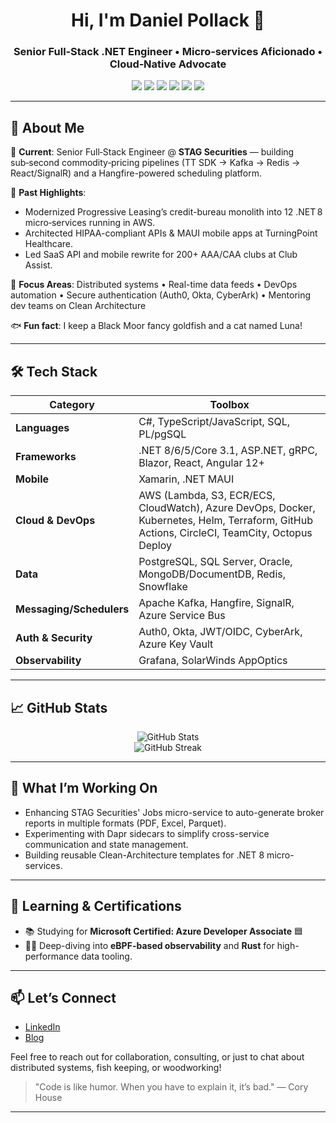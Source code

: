 
<h1 align="center">Hi, I'm Daniel Pollack 👋</h1>
<h3 align="center">Senior Full‑Stack .NET Engineer • Micro‑services Aficionado • Cloud‑Native Advocate</h3>

<p align="center">
  <img src="https://img.shields.io/badge/.NET%2010-blueviolet?style=for-the-badge&logo=dotnet" />
  <img src="https://img.shields.io/badge/C%23-239120?style=for-the-badge&logo=c-sharp&logoColor=white" />
  <img src="https://img.shields.io/badge/Azure-008AD7?style=for-the-badge&logo=azure&logoColor=white" />
  <img src="https://img.shields.io/badge/AWS-FF9900?style=for-the-badge&logo=amazonaws&logoColor=white" />
  <img src="https://img.shields.io/badge/Kafka-231F20?style=for-the-badge&logo=apachekafka" />
  <img src="https://img.shields.io/badge/Redis-DC382D?style=for-the-badge&logo=redis&logoColor=white" />
</p>

---

## 🚀 About Me

🔹 **Current**: Senior Full‑Stack Engineer @ **STAG Securities** — building sub‑second commodity‑pricing pipelines (TT SDK → Kafka → Redis → React/SignalR) and a Hangfire-powered scheduling platform.

🔹 **Past Highlights**:
- Modernized Progressive Leasing’s credit-bureau monolith into 12 .NET 8 micro‑services running in AWS.
- Architected HIPAA-compliant APIs & MAUI mobile apps at TurningPoint Healthcare.
- Led SaaS API and mobile rewrite for 200+ AAA/CAA clubs at Club Assist.

🔹 **Focus Areas**:
Distributed systems • Real-time data feeds • DevOps automation • Secure authentication (Auth0, Okta, CyberArk) • Mentoring dev teams on Clean Architecture

🐟 **Fun fact**: I keep a Black Moor fancy goldfish and a cat named Luna!

---

## 🛠 Tech Stack

| Category            | Toolbox |
|---------------------|---------|
| **Languages**        | C#, TypeScript/JavaScript, SQL, PL/pgSQL |
| **Frameworks**       | .NET 8/6/5/Core 3.1, ASP.NET, gRPC, Blazor, React, Angular 12+ |
| **Mobile**           | Xamarin, .NET MAUI |
| **Cloud & DevOps**   | AWS (Lambda, S3, ECR/ECS, CloudWatch), Azure DevOps, Docker, Kubernetes, Helm, Terraform, GitHub Actions, CircleCI, TeamCity, Octopus Deploy |
| **Data**             | PostgreSQL, SQL Server, Oracle, MongoDB/DocumentDB, Redis, Snowflake |
| **Messaging/Schedulers** | Apache Kafka, Hangfire, SignalR, Azure Service Bus |
| **Auth & Security**  | Auth0, Okta, JWT/OIDC, CyberArk, Azure Key Vault |
| **Observability**    | Grafana, SolarWinds AppOptics |

---

## 📈 GitHub Stats

<p align="center">
  <img src="https://github-readme-stats.vercel.app/api?username=DotNetDeveloperDan&show_icons=true&theme=tokyonight" alt="GitHub Stats" />
  <br />
  <img src="https://github-readme-streak-stats.herokuapp.com/?user=DotNetDeveloperDan&theme=tokyonight" alt="GitHub Streak" />
</p>

---

## 🔭 What I’m Working On

- Enhancing STAG Securities' Jobs micro-service to auto-generate broker reports in multiple formats (PDF, Excel, Parquet).
- Experimenting with Dapr sidecars to simplify cross-service communication and state management.
- Building reusable Clean-Architecture templates for .NET 8 micro-services.

---

## 🌱 Learning & Certifications

- 📚 Studying for **Microsoft Certified: Azure Developer Associate** 🟦
- 🕵️‍♂️ Deep-diving into **eBPF-based observability** and **Rust** for high-performance data tooling.

---

## 📫 Let’s Connect

- [LinkedIn](https://www.linkedin.com/in/daniel-pollack-57706647/)
- [Blog](https://dotnetdeveloperdan.blogspot.com/)

Feel free to reach out for collaboration, consulting, or just to chat about distributed systems, fish keeping, or woodworking!

> "Code is like humor. When you have to explain it, it’s bad." — Cory House

---
